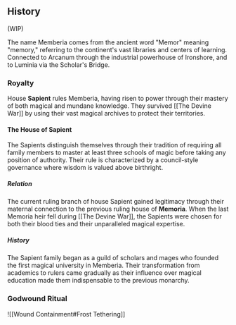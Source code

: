 ## History
(WIP)

The name Memberia comes from the ancient word "Memor" meaning "memory," referring to the continent's vast libraries and centers of learning. Connected to Arcanum through the industrial powerhouse of Ironshore, and to Luminia via the Scholar's Bridge.

### Royalty
House **Sapient** rules Memberia, having risen to power through their mastery of both magical and mundane knowledge. They survived [[The Devine War]] by using their vast magical archives to protect their territories.

#### The House of Sapient
The Sapients distinguish themselves through their tradition of requiring all family members to master at least three schools of magic before taking any position of authority. Their rule is characterized by a council-style governance where wisdom is valued above birthright.

##### Relation
The current ruling branch of house Sapient gained legitimacy through their maternal connection to the previous ruling house of **Memoria**. When the last Memoria heir fell during [[The Devine War]], the Sapients were chosen for both their blood ties and their unparalleled magical expertise.

##### History
The Sapient family began as a guild of scholars and mages who founded the first magical university in Memberia. Their transformation from academics to rulers came gradually as their influence over magical education made them indispensable to the previous monarchy.

### Godwound Ritual

![[Wound Containment#Frost Tethering]]
